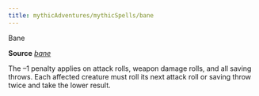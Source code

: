 ```yaml
---
title: mythicAdventures/mythicSpells/bane
---
```

Bane

**Source** [_bane_](spells/bane#_bane)

The –1 penalty applies on attack rolls, weapon damage rolls, and all saving throws. Each affected creature must roll its next attack roll or saving throw twice and take the lower result.

